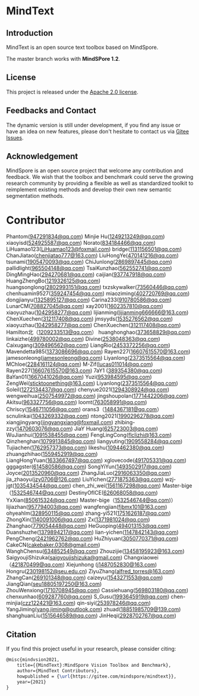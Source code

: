 # MindText

## Introduction

MindText is an open source text toolbox based on MindSpore.

The master branch works with **MindSPore 1.2**.

## License

This project is released under the [Apache 2.0 license](LICENSE).

## Feedbacks and Contact

The dynamic version is still under development, if you find any issue or have an idea on new features, please don't hesitate to contact us via [Gitee Issues](https://gitee.com/mindspore/mindtext/issues).

## Acknowledgement

MindSpore is an open source project that welcome any contribution and feedback.
We wish that the toolbox and benchmark could serve the growing research
community by providing a flexible as well as standardized toolkit to reimplement existing methods
and develop their own new semantic segmentation methods.

# Contributor

Phantom(947291834@qq.com)
Minjie Hu(1249213249@qq.com)
xiaoyisd(524925587@qq.com)
Norato(834184466@qq.com)
LiHuamao123(LiHuamao123@foxmail.com)
bridge(1131156501@qq.com)
ChanJiatao(chenjiatao777@163.com)
LiuHongYe(470141216@qq.com)
tsunami(1905470093@qq.com)
ChiJunlong(2869897445@qq.com)
pallidlight(965504148@qq.com)
TsaiKunzhao(562552741@qq.com)
DingMingHao(294270681@qq.com)
caijian(937747918@qq.com)
HuangZhengBo(1219326125@qq.com)
huangsonglong(2802993151@qq.com)
txzskywalker(73560446@qq.com)
chenhuamin9527(359247454@qq.com)
miaoziming(402720769@qq.com)
dongjianyu(1325895127@qq.com)
Carina233(910780586@qq.com)
LunarCM(708827045@qq.com)
xay2001(1602357810@qq.com)
xiaoyuzhau(1042958277@qq.com)
lijianming(lijianming666666@163.com)
ChenXuechen(312117408@qq.com)
jmsyyds(1535276562@qq.com)
xiaoyuzhau(1042958277@qq.com)
ChenXuechen(312117408@qq.com)
Hamilton北（1209233513@qq.com）
huanghonghao(373658829@qq.com)
linkaizhe(499780002@qq.com)
Divine(2538048363@qq.com)
Caixugang(309496562@qq.com)
LiangRio(2453372256@qq.com)
Mavendetta985(1373086696@qq.com)
Rayen227(16607615570@163.com)
jamesonleong(jamesonleong@qq.com)
Liyanlong(2373515564@qq.com)
MChloe(2284161124@qq.com)
M-Zif(lucas011014@qq.com)
Rayen227(16607615570@163.com)
7aY1 (389354380@qq.com)
BaYan01(1667041026@qq.com)
Yuzi(953984595@qq.com)
ZengWei(sticktoonething@163.com)
Liyanlong(2373515564@qq.com)
Soleil(1272134437@qq.com)
chenyue2021(1294308924@qq.com)
wengweihua(2507549972@qq.com)
jingshoupolan(1771442206@qq.com)
Akitsu(963327756@qq.com)
loomt(763058991@qq.com)
Chriscy(1546711056@qq.com)
orans3（1484367181@qq.com）
scnulinkai(1043269332@qq.com)
ntong2021(1990296278@qq.com)
xiangjingyang(jingyangxiang@foxmail.com)
zhibing-zzy(1470603076@qq.com)
JiaY Huang(625723003@qq.com)
WuJianhui(1091538455@qq.com)
FengLingCong(flclizhi@163.com)
Qinzhenghan(1079913845@qq.com)
liangyuting(1909558284@qq.com)
Tujiachen(1762957373@qq.com)
likeshu(1094462380@qq.com)
zhuangzhihao(1559452919@qq.com)
LiangHongYuan(1633667497@qq.com)
xglovecode(491705331@qq.com)
gggagster(614580586@qq.com)
SongYiYun(1493502917@qq.com)
Joyce(2013520960@qq.com)
ZhangJiaLuo(2916063350@qq.com)
jia_zhaoyu(jzy0706@126.com)
LiuYichen(2771875363@qq.com)
wzj-jgt(1035434544@qq.com)
chen_zhi_wei(1561167298@qq.com)
Master-bige（1532546744@qq.com)
DestinyOfICE(626068058@qq.com)
YxXian(850615324@qq.com)
Master-bige（1532546744@qq.com)）
lijiazhan(957794003@qq.com)
wangfengjian(fjbmx101@163.com)
ohyeahlm(328950115@qq.com)
zhang-yi521(1751626187@qq.com)
ZhongXin(1140091006@qq.com)
Zx(1371981024@qq.com)
Zhanghao(779054448@qq.com)
HeGuoping(494013153@qq.com)
Duanshuzhe(1379894217@qq.com)
lian-yichen(1147842143@qq.com)
PengCheng(2421962762@qq.com)
HuZhiyuan(3050770371@qq.com)
CakeCN(cakebaker.0308@gmail.com)
WanghChensu(634852549@qq.com)
Zhouzijie(13458195923@163.com)
SaigyoujiShizuka(saigyoujishizuka@gmail.com)
Changxiaowei（421870499@qq.com)
Xiejunhong (j1487052830@163.com)
Hongru(230198152@seu.edu.cn)
ZiyuZhang(alfred_torres@163.com)
ZhangCan(269101348@qq.com)
caizeyu(1543271553@qq.com)
JiangQian(seu18805197250@163.com)
ZhouWenxiong(1710708945@qq.com)
Cassiehuang(569803180@qq.com)
chenxunhao(609287760@qq.com)
S_Gusu(1993645919@qq.com)
chen-minjia(czz122421@163.com)
qin-siyi(253978246@qq.com)
YangJiming(yang.jiming@outlook.com)
zhuad(18851985709@139.com)
shanghuanLiu(1515646589@qq.com)
JinHeqi(2928702767@qq.com)

## Citation

If you find this project useful in your research, please consider citing:

```latex
@misc{mindvsion2021,
    title={{MindText}:MindSpore Vision Toolbox and Benchmark},
    author={MindText Contributors},
    howpublished = {\url{https://gitee.com/mindspore/mindtext}},
    year={2021}
}
```
